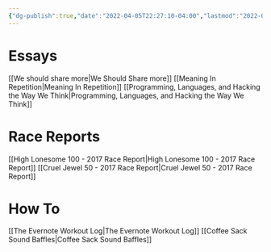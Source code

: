 ```yaml
---
{"dg-publish":true,"date":"2022-04-05T22:27:10-04:00","lastmod":"2022-04-20T14:24:44-04:00","permalink":"/writing/","dgHomeLink":true,"dgPassFrontmatter":true}
---
```


# Essays
[[We should share more|We Should Share more]]
[[Meaning In Repetition|Meaning In Repetition]]
[[Programming, Languages, and Hacking the Way We Think|Programming, Languages, and Hacking the Way We Think]]

# Race Reports
[[High Lonesome 100 - 2017 Race Report|High Lonesome 100 - 2017 Race Report]]
[[Cruel Jewel 50 - 2017 Race Report|Cruel Jewel 50 - 2017 Race Report]]

# How To
[[The Evernote Workout Log|The Evernote Workout Log]]
[[Coffee Sack Sound Baffles|Coffee Sack Sound Baffles]]
